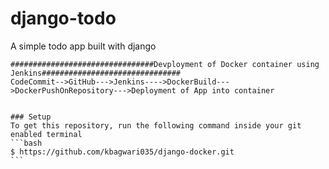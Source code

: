 # django-todo
A simple todo app built with django
````
################################Devployment of Docker container using Jenkins###############################
CodeCommit-->GitHub--->Jenkins---->DockerBuild--->DockerPushOnRepository--->Deployment of App into container

 
### Setup
To get this repository, run the following command inside your git enabled terminal
```bash
$ https://github.com/kbagwari035/django-docker.git
```

